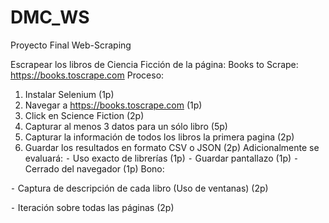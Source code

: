 # DMC_WS

Proyecto Final Web-Scraping

Escrapear los libros de Ciencia Ficción de la página:
Books to Scrape: https://books.toscrape.com
Proceso:
1. Instalar Selenium (1p)
2. Navegar a https://books.toscrape.com (1p)
3. Click en Science Fiction (2p)
4. Capturar al menos 3 datos para un sólo libro (5p)
5. Capturar la información de todos los libros la primera pagina (2p)
6. Guardar los resultados en formato CSV o JSON (2p)
Adicionalmente se evaluará:
⁃ Uso exacto de librerías (1p)
⁃ Guardar pantallazo (1p)
⁃ Cerrado del navegador (1p)
Bono:
<p> ⁃ Captura de descripción de cada libro (Uso de ventanas) (2p)  <p/> 
<p> ⁃ Iteración sobre todas las páginas (2p) <p/> 
